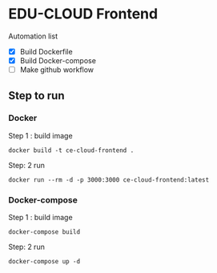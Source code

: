 # EDU-CLOUD Frontend

Automation list
- [x] Build Dockerfile
- [x] Build Docker-compose
- [ ] Make github workflow

## Step to run
### Docker
Step 1 : build image
```
docker build -t ce-cloud-frontend .
```

Step: 2 run
```
docker run --rm -d -p 3000:3000 ce-cloud-frontend:latest
```

### Docker-compose
Step 1 : build image
```
docker-compose build 
```

Step: 2 run
```
docker-compose up -d
```


